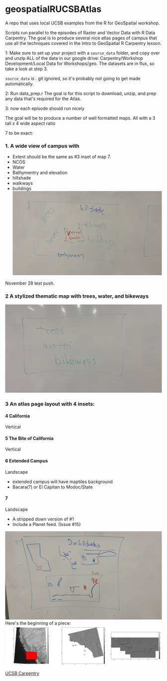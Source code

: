 # geospatialRUCSBAtlas
A repo that uses local UCSB examples from the R for GeoSpatial workshop.

Scripts run parallel to the episodes of Raster and Vector Data with R Data Carpentry.
The goal is to produce several nice atlas pages of campus that use all the techniques
covered in the Intro to GeoSpatial R Carpentry lesson.

1: Make sure to set up your project with a `source_data` folder,
and copy over and unzip ALL of the data in our google drive:
Carpentry/Workshop Development/Local Data for Workshops/geo. The datasets 
are in flux, so take a look at step 3.

`source_data` is *.* git ignored, so it's probably not going to
get made automatically.

2: Run data_prep.r
The goal is for this script to download, unzip, and prep
any data that's required for the Atlas.

3: now each episode should run nicely


The goal will be to produce a number of well formatted maps.
All with a 3 tall x 4 wide aspect ratio

7 to be exact:
###  1. A wide view of campus with
  * Extent should be the same as #3 inset of map 7.
  * NCOS
  * Water
  * Bathymentry and elevation
  * hillshade
  * walkways
  * buildings
![](/images/complicated_thematic_map.jpg)

November 28 test push.

### 2 A stylized thematic map with trees, water, and bikeways
![Stylized, minimalistic](/images/limited_thematic_map.jpg "Sketch")

### 3 An atlas page layout with 4 insets:
#### 4 California
Vertical
#### 5 The Bite of California
Vertical
#### 6 Extended Campus
Landscape
  * extended campus will have maptiles background
  * Bacara(?) or El Capitan to Modoc/State
#### 7 
Landscape
  * A stripped down version of #1
  * Include a Planet feed. (Issue #15)

![Overview map](/images/overview_map.jpg "Sketch")
Here's the beginning of a piece:
![Triplet zoom in](/images/3-zoom.png "Draft zoom.")


[UCSB Carpentry](https://ucsbcarpentry.github.io)
